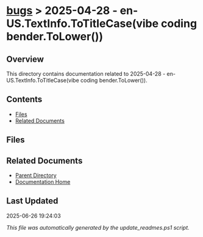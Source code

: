 # [bugs](../) > 2025-04-28 - en-US.TextInfo.ToTitleCase(vibe coding bender.ToLower())

## Overview
This directory contains documentation related to 2025-04-28 - en-US.TextInfo.ToTitleCase(vibe coding bender.ToLower()).

## Contents

<!-- toc -->

- [Files](#files)
- [Related Documents](#related-documents)

## Files

<!-- files list will be auto-generated by Docsify -->

## Related Documents

- [Parent Directory](../)
- [Documentation Home](../../)

## Last Updated

2025-06-26 19:24:03

*This file was automatically generated by the update_readmes.ps1 script.*
